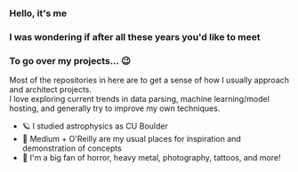 ### Hello, it's me  
### I was wondering if after all these years you'd like to meet  
### To go over my projects... 😉  

Most of the repositories in here are to get a sense of how I usually approach and architect projects.   
I love exploring current trends in data parsing, machine learning/model hosting, and generally try to improve my own techniques.  

- 🪐 I studied astrophysics as CU Boulder
- 🤔 Medium + O'Reilly are my usual places for inspiration and demonstration of concepts
- 👹 I'm a big fan of horror, heavy metal, photography, tattoos, and more!
